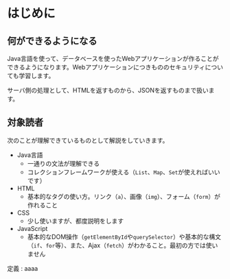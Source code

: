 # はじめに

## 何ができるようになる

Java言語を使って、データベースを使ったWebアプリケーションが作ることができるようになります。Webアプリケーションにつきもののセキュリティについても学習します。

サーバ側の処理として、HTMLを返すものから、JSONを返すものまで扱います。

## 対象読者

次のことが理解できているものとして解説をしていきます。

- Java言語
    - 一通りの文法が理解できる
    - コレクションフレームワークが使える（`List`、`Map`、`Set`が使えればいいです）
- HTML
    - 基本的なタグの使い方。リンク（`a`）、画像（`img`）、フォーム（`form`）が作れること
- CSS
    - 少し使いますが、都度説明をします
- JavaScript
    - 基本的なDOM操作（`getElementById`や`querySelector`）や基本的な構文（`if`、`for`等）、また、Ajax（`fetch`）がわかること。最初の方では使いません

定義
:   aaaa
